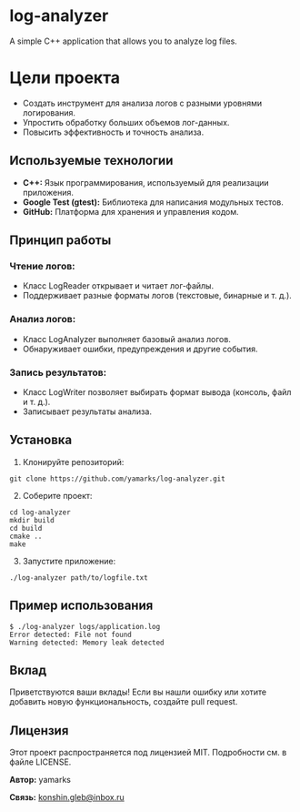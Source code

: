 # log-analyzer
A simple C++ application that allows you to analyze log files.

# Цели проекта
- Создать инструмент для анализа логов с разными уровнями логирования.
- Упростить обработку больших объемов лог-данных.
- Повысить эффективность и точность анализа.

## Используемые технологии
- **C++:** Язык программирования, используемый для реализации приложения.
- **Google Test (gtest):** Библиотека для написания модульных тестов.
- **GitHub:** Платформа для хранения и управления кодом.

## Принцип работы
### Чтение логов:
- Класс LogReader открывает и читает лог-файлы.
- Поддерживает разные форматы логов (текстовые, бинарные и т. д.).
### Анализ логов:
- Класс LogAnalyzer выполняет базовый анализ логов.
- Обнаруживает ошибки, предупреждения и другие события.
### Запись результатов:
- Класс LogWriter позволяет выбирать формат вывода (консоль, файл и т. д.).
- Записывает результаты анализа.

## Установка
1. Клонируйте репозиторий:
```
git clone https://github.com/yamarks/log-analyzer.git
```
2. Соберите проект:
```
cd log-analyzer
mkdir build
cd build
cmake ..
make
```
3. Запустите приложение:
```
./log-analyzer path/to/logfile.txt
```

## Пример использования
```
$ ./log-analyzer logs/application.log
Error detected: File not found
Warning detected: Memory leak detected
```

## Вклад
Приветствуются ваши вклады! Если вы нашли ошибку или хотите добавить новую функциональность, создайте pull request.

## Лицензия
Этот проект распространяется под лицензией MIT. Подробности см. в файле LICENSE.

**Автор:** yamarks

**Связь:** konshin.gleb@inbox.ru
